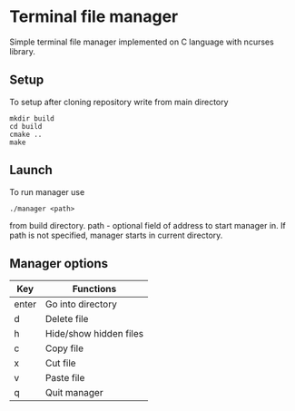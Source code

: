# Terminal file manager

Simple terminal file manager implemented on C language with ncurses library.

## Setup

To setup after cloning repository write from main directory
```
mkdir build
cd build
cmake ..
make
```

## Launch

To run manager use
```
./manager <path>
```
from build directory. path - optional field of address to start manager in. If path is not specified, manager starts in current directory.

## Manager options
| Key | Functions |
|-----|-----------|
| enter | Go into directory |
| d | Delete file |
| h | Hide/show hidden files |
| c | Copy file |
| x | Cut file |
| v | Paste file |
| q | Quit manager |
